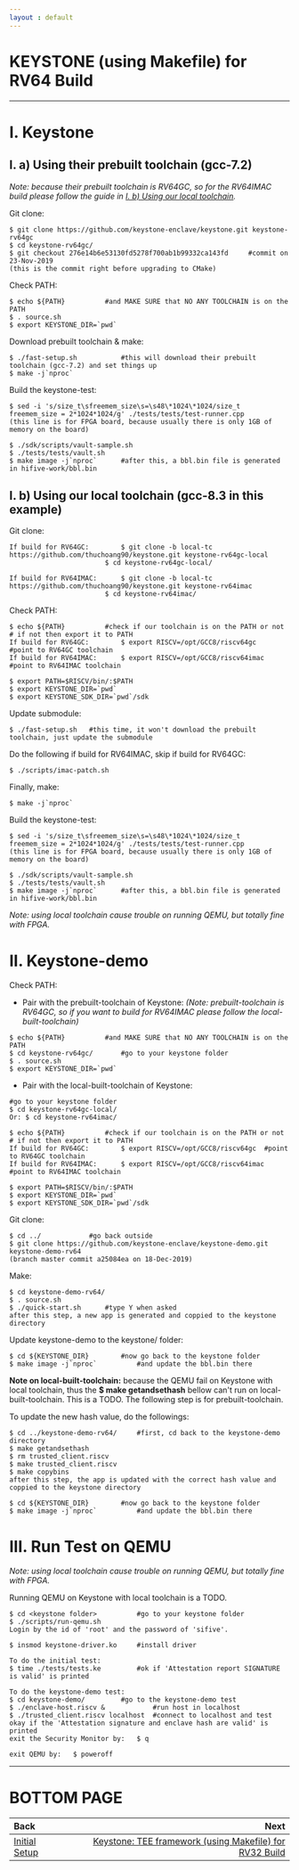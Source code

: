 ```yaml
---
layout : default
---
```


# KEYSTONE (using Makefile) for RV64 Build

* * *

# I. Keystone

## I. a) Using their prebuilt toolchain (gcc-7.2)

*Note: because their prebuilt toolchain is RV64GC, so for the RV64IMAC build please follow the guide in [I. b) Using our local toolchain](#i-b-using-our-local-toolchain-gcc-83-in-this-example).*

Git clone:
```
$ git clone https://github.com/keystone-enclave/keystone.git keystone-rv64gc
$ cd keystone-rv64gc/
$ git checkout 276e14b6e53130fd5278f700ab1b99332ca143fd		#commit on 23-Nov-2019
(this is the commit right before upgrading to CMake)
```

Check PATH:
```
$ echo ${PATH}			#and MAKE SURE that NO ANY TOOLCHAIN is on the PATH
$ . source.sh
$ export KEYSTONE_DIR=`pwd`
```

Download prebuilt toolchain & make:
```
$ ./fast-setup.sh			#this will download their prebuilt toolchain (gcc-7.2) and set things up
$ make -j`nproc`
```

Build the keystone-test:
```
$ sed -i 's/size_t\sfreemem_size\s=\s48\*1024\*1024/size_t freemem_size = 2*1024*1024/g' ./tests/tests/test-runner.cpp
(this line is for FPGA board, because usually there is only 1GB of memory on the board)

$ ./sdk/scripts/vault-sample.sh
$ ./tests/tests/vault.sh
$ make image -j`nproc`		#after this, a bbl.bin file is generated in hifive-work/bbl.bin
```

## I. b) Using our local toolchain (gcc-8.3 in this example)

Git clone:
```
If build for RV64GC:		$ git clone -b local-tc https://github.com/thuchoang90/keystone.git keystone-rv64gc-local
						$ cd keystone-rv64gc-local/

If build for RV64IMAC:		$ git clone -b local-tc https://github.com/thuchoang90/keystone.git keystone-rv64imac
						$ cd keystone-rv64imac/
```

Check PATH:
```
$ echo ${PATH}			#check if our toolchain is on the PATH or not
# if not then export it to PATH
If build for RV64GC:		$ export RISCV=/opt/GCC8/riscv64gc		#point to RV64GC toolchain
If build for RV64IMAC:		$ export RISCV=/opt/GCC8/riscv64imac	#point to RV64IMAC toolchain

$ export PATH=$RISCV/bin/:$PATH
$ export KEYSTONE_DIR=`pwd`
$ export KEYSTONE_SDK_DIR=`pwd`/sdk
```

Update submodule:
```
$ ./fast-setup.sh	#this time, it won't download the prebuilt toolchain, just update the submodule
```

Do the following if build for RV64IMAC, skip if build for RV64GC:
```
$ ./scripts/imac-patch.sh
```

Finally, make:
```
$ make -j`nproc`
```

Build the keystone-test:
```
$ sed -i 's/size_t\sfreemem_size\s=\s48\*1024\*1024/size_t freemem_size = 2*1024*1024/g' ./tests/tests/test-runner.cpp
(this line is for FPGA board, because usually there is only 1GB of memory on the board)

$ ./sdk/scripts/vault-sample.sh
$ ./tests/tests/vault.sh
$ make image -j`nproc`		#after this, a bbl.bin file is generated in hifive-work/bbl.bin
```

*Note: using local toolchain cause trouble on running QEMU, but totally fine with FPGA.*

# II. Keystone-demo

Check PATH:
- Pair with the prebuilt-toolchain of Keystone: *(Note: prebuilt-toolchain is RV64GC, so if you want to build for RV64IMAC please follow the local-built-toolchain)*
```
$ echo ${PATH}			#and MAKE SURE that NO ANY TOOLCHAIN is on the PATH
$ cd keystone-rv64gc/		#go to your keystone folder
$ . source.sh
$ export KEYSTONE_DIR=`pwd`
```

- Pair with the local-built-toolchain of Keystone:
```
#go to your keystone folder
$ cd keystone-rv64gc-local/
Or: $ cd keystone-rv64imac/

$ echo ${PATH}			#check if our toolchain is on the PATH or not
# if not then export it to PATH
If build for RV64GC:		$ export RISCV=/opt/GCC8/riscv64gc	#point to RV64GC toolchain
If build for RV64IMAC:		$ export RISCV=/opt/GCC8/riscv64imac	#point to RV64IMAC toolchain

$ export PATH=$RISCV/bin/:$PATH
$ export KEYSTONE_DIR=`pwd`
$ export KEYSTONE_SDK_DIR=`pwd`/sdk
```

Git clone:
```
$ cd ../			#go back outside
$ git clone https://github.com/keystone-enclave/keystone-demo.git keystone-demo-rv64
(branch master commit a25084ea on 18-Dec-2019)
```

Make:
```
$ cd keystone-demo-rv64/
$ . source.sh
$ ./quick-start.sh		#type Y when asked
after this step, a new app is generated and coppied to the keystone directory
```

Update keystone-demo to the keystone/ folder:
```
$ cd ${KEYSTONE_DIR}		#now go back to the keystone folder
$ make image -j`nproc`			#and update the bbl.bin there
```

**Note on local-built-toolchain:** because the QEMU fail on Keystone with local toolchain, thus the **$ make getandsethash** bellow can't run on local-built-toolchain. This is a TODO. The following step is for prebuilt-toolchain.

To update the new hash value, do the followings:
```
$ cd ../keystone-demo-rv64/		#first, cd back to the keystone-demo directory
$ make getandsethash
$ rm trusted_client.riscv
$ make trusted_client.riscv
$ make copybins
after this step, the app is updated with the correct hash value and coppied to the keystone directory

$ cd ${KEYSTONE_DIR}		#now go back to the keystone folder
$ make image -j`nproc`			#and update the bbl.bin there
```

# III. Run Test on QEMU

*Note: using local toolchain cause trouble on running QEMU, but totally fine with FPGA.*

Running QEMU on Keystone with local toolchain is a TODO.

```
$ cd <keystone folder>			#go to your keystone folder
$ ./scripts/run-qemu.sh
Login by the id of 'root' and the password of 'sifive'.

$ insmod keystone-driver.ko		#install driver

To do the initial test:
$ time ./tests/tests.ke			#ok if 'Attestation report SIGNATURE is valid' is printed

To do the keystone-demo test:
$ cd keystone-demo/			#go to the keystone-demo test
$ ./enclave-host.riscv &			#run host in localhost
$ ./trusted_client.riscv localhost	#connect to localhost and test
okay if the 'Attestation signature and enclave hash are valid' is printed
exit the Security Monitor by:	$ q

exit QEMU by:	$ poweroff
```

* * *

# BOTTOM PAGE

| Back | Next |
| :--- | ---: |
| [Initial Setup](./init.md) | [Keystone: TEE framework (using Makefile) for RV32 Build](./keystone-makefile-32.md) |
